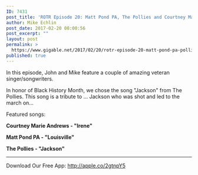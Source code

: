 ```yaml
---
ID: 7431
post_title: 'ROTR Episode 20: Matt Pond PA, The Pollies and Courtney Marie Andrews'
author: Mike Echlin
post_date: 2017-02-20 08:00:56
post_excerpt: ""
layout: post
permalink: >
  https://www.gigable.net/2017/02/20/rotr-episode-20-matt-pond-pa-pollies-courtney-marie-andrews/
published: true
---
```

In this episode, John and Mike feature a couple of amazing veteran singer/songwriters.

In honor of Black History Month, we chose the song "Jackson" from The Pollies. This song is a tribute to ... Jackson who was shot and led to the march on...

Featured songs:

<strong>Courtney Marie Andrews - "Irene"</strong>

<strong>Matt Pond PA - "Louisville"</strong>

<strong>The Pollies - "Jackson"</strong>

<hr />

Download Our Free App: <a href="http://apple.co/2gtnpY5">http://apple.co/2gtnpY5</a>